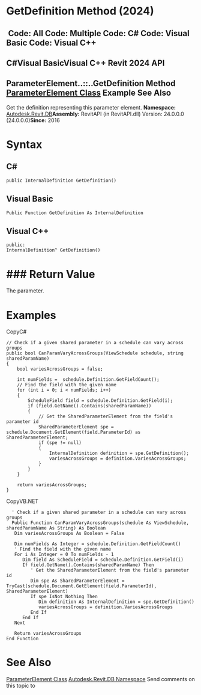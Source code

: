 # GetDefinition Method (2024)

﻿
 Code: All Code: Multiple Code: C# Code: Visual Basic Code: Visual C++   
---  
C#Visual BasicVisual C++
Revit 2024 API  
---  
ParameterElement..::..GetDefinition Method   
[ParameterElement Class](2ad60b36-07d6-6aed-62c7-89f388f05ffb.md "ParameterElement Class") Example See Also  
---  
Get the definition representing this parameter element. 
**Namespace:** [Autodesk.Revit.DB](87546ba7-461b-c646-cbb1-2cb8f5bff8b2.md "Autodesk.Revit.DB Namespace")**Assembly:** RevitAPI (in RevitAPI.dll) Version: 24.0.0.0 (24.0.0.0)**Since:** 2016 
# Syntax
C#  
---  
```text
public InternalDefinition GetDefinition()
```
  
Visual Basic  
---  
```text
Public Function GetDefinition As InternalDefinition
```
  
Visual C++  
---  
```text
public:
InternalDefinition^ GetDefinition()
```
  
# ### Return Value
The parameter. 
# Examples
CopyC#
```text
// Check if a given shared parameter in a schedule can vary across groups
public bool CanParamVaryAcrossGroups(ViewSchedule schedule, string sharedParamName)
{
    bool variesAcrossGroups = false;

    int numFields =  schedule.Definition.GetFieldCount();
    // Find the field with the given name
    for (int i = 0; i < numFields; i++)
    {
        ScheduleField field = schedule.Definition.GetField(i);
        if (field.GetName().Contains(sharedParamName))
        {
            // Get the SharedParameterElement from the field's parameter id
            SharedParameterElement spe = schedule.Document.GetElement(field.ParameterId) as SharedParameterElement;
            if (spe != null)
            {
                InternalDefinition definition = spe.GetDefinition();
                variesAcrossGroups = definition.VariesAcrossGroups;
            }
        }
    }

    return variesAcrossGroups;
}
```

CopyVB.NET
```text
  ' Check if a given shared parameter in a schedule can vary across groups
  Public Function CanParamVaryAcrossGroups(schedule As ViewSchedule, sharedParamName As String) As Boolean
   Dim variesAcrossGroups As Boolean = False

   Dim numFields As Integer = schedule.Definition.GetFieldCount()
   ' Find the field with the given name
   For i As Integer = 0 To numFields - 1
      Dim field As ScheduleField = schedule.Definition.GetField(i)
      If field.GetName().Contains(sharedParamName) Then
         ' Get the SharedParameterElement from the field's parameter id
         Dim spe As SharedParameterElement = TryCast(schedule.Document.GetElement(field.ParameterId), SharedParameterElement)
         If spe IsNot Nothing Then
            Dim definition As InternalDefinition = spe.GetDefinition()
            variesAcrossGroups = definition.VariesAcrossGroups
         End If
      End If
   Next

   Return variesAcrossGroups
End Function
```

# See Also
[ParameterElement Class](2ad60b36-07d6-6aed-62c7-89f388f05ffb.md "ParameterElement Class")
[Autodesk.Revit.DB Namespace](87546ba7-461b-c646-cbb1-2cb8f5bff8b2.md "Autodesk.Revit.DB Namespace")
Send comments on this topic to 